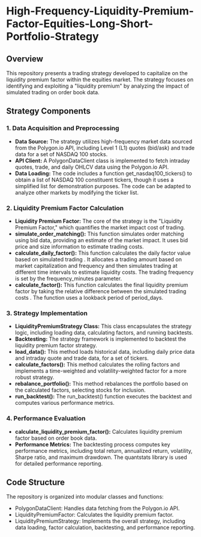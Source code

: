 # High-Frequency-Liquidity-Premium-Factor-Equities-Long-Short-Portfolio-Strategy

## Overview

This repository presents a trading strategy developed to capitalize on the liquidity premium factor within the equities market. The strategy focuses on identifying and exploiting a "liquidity premium" by analyzing the impact of simulated trading on order book data.

## Strategy Components

### 1. Data Acquisition and Preprocessing

-   **Data Source:**  The strategy utilizes high-frequency market data sourced from the Polygon.io API, including Level 1 (L1) quotes (bid/ask) and trade data for a set of NASDAQ 100 stocks.
-   **API Client:**  A  PolygonDataClient  class is implemented to fetch intraday quotes, trade, and daily OHLCV data using the Polygon.io API.
-   **Data Loading:**  The code includes a function  get_nasdaq100_tickers()  to obtain a list of NASDAQ 100 constituent tickers, though it uses a simplified list for demonstration purposes. The code can be adapted to analyze other markets by modifying the ticker list.

### 2. Liquidity Premium Factor Calculation

-   **Liquidity Premium Factor:**  The core of the strategy is the "Liquidity Premium Factor," which quantifies the market impact cost of trading.
-   **simulate_order_matching():**  This function simulates order matching using bid data, providing an estimate of the market impact. It uses bid price and size information to estimate trading costs.
-   **calculate_daily_factor():**  This function calculates the daily factor value based on simulated trading  . It allocates a trading amount based on market capitalization and frequency and then simulates trading at different time intervals to estimate liquidity costs. The trading frequency is set by the  frequency_minutes  parameter.
-   **calculate_factor():**  This function calculates the final liquidity premium factor by taking the relative difference between the simulated trading costs  . The function uses a lookback period of  period_days.

### 3. Strategy Implementation

-   **LiquidityPremiumStrategy  Class:**  This class encapsulates the strategy logic, including loading data, calculating factors, and running backtests.
-   **Backtesting:**  The strategy framework is implemented to backtest the liquidity premium factor strategy.
-   **load_data():**  This method loads historical data, including daily price data and intraday quote and trade data, for a set of tickers.
-   **calculate_factors():**  This method calculates the rolling factors and implements a time-weighted and volatility-weighted factor for a more robust strategy.
-   **rebalance_portfolio():**  This method rebalances the portfolio based on the calculated factors, selecting stocks for inclusion.
-   **run_backtest():**  The  run_backtest()  function executes the backtest and computes various performance metrics.

### 4. Performance Evaluation

-   **calculate_liquidity_premium_factor():**  Calculates liquidity premium factor based on order book data.
-   **Performance Metrics:**  The backtesting process computes key performance metrics, including total return, annualized return, volatility, Sharpe ratio, and maximum drawdown. The  quantstats  library is used for detailed performance reporting.

## Code Structure

The repository is organized into modular classes and functions:

-   PolygonDataClient: Handles data fetching from the Polygon.io API.
-   LiquidityPremiumFactor: Calculates the liquidity premium factor.
-   LiquidityPremiumStrategy: Implements the overall strategy, including data loading, factor calculation, backtesting, and performance reporting.
